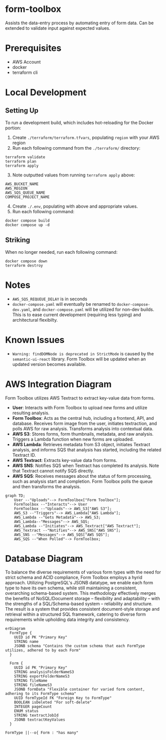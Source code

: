 # form-toolbox

Assists the data-entry process by automating entry of form data. Can be extended to validate input against expected values.

# Prerequisites

- AWS Account
- docker
- terraform cli

# Local Development

## Setting Up

To run a development build, which includes hot-reloading for the Docker portion:

1. Create `./terraform/terraform.tfvars`, populating `region`  with your AWS region
2. Run each following command from the `./terraform/` directory:
```
terraform validate
terraform plan
terraform apply
```
3. Note outputted values from running `terraform apply` above:
```
AWS_BUCKET_NAME
AWS_REGION
AWS_SQS_QUEUE_NAME
COMPOSE_PROJECT_NAME
```
4. Create `./.env`, populating with above and appropriate values.
5. Run each following command:
```
docker compose build
docker compose up -d
``````

## Striking

When no longer needed, run each following command:

```
docker compose down
terraform destroy
```

# Notes

- `AWS_SQS_REQUEUE_DELAY` is in seconds
- `docker-compose.yaml` will eventually be renamed to `docker-compose-dev.yaml`, and `docker-compose.yaml` will be utilized for non-dev builds. This is to ease current development (requiring less typing) and architectural flexibilty.

# Known Issues

- `Warning: findDOMNode is deprecated in StrictMode` is caused by the `semantic-ui-react` library. Form Toolbox will be updated when an updated version becomes available.

# AWS Integration Diagram

Form Toolbox utilizes AWS Textract to extract key-value data from forms.

- **User**: Interacts with Form Toolbox to upload new forms and utilize resulting analysis.
- **Form Toolbox**: Acts as the central hub, including a frontend, API, and database. Receives form image from the user, initiates textraction, and polls AWS for raw analysis. Transforms analysis into contextual data.
- **AWS S3**: Stores forms, form thumbnails, metadata, and raw analysis. Triggers a Lambda function when new forms are uploaded.
- **AWS Lambda**: Retrieves metadata from S3 object, initiates Textract analysis, and informs SQS that analysis has started, including the related Textract ID.
- **AWS Textract**: Extracts key-value data from forms.
- **AWS SNS**: Notifies SQS when Textract has completed its analysis. Note that Textract cannot notify SQS directly.
- **AWS SQS**: Receives messages about the status of form processing, such as analysis start and completion. Form Toolbox polls the queue and then transforms the analysis.

```mermaid
graph TD;
    User --"Uploads"--> FormToolbox["Form Toolbox"];
    FormToolbox --"Interacts"--> User
    FormToolbox --"Uploads"--> AWS_S3["AWS S3"];
    AWS_S3 --"Triggers"--> AWS_Lambda["AWS Lambda"];
    AWS_Lambda --"Gets Metadata"--> AWS_S3;
    AWS_Lambda--"Messages"--> AWS_SQS;
    AWS_Lambda --"Initiates"--> AWS_Textract["AWS Textract"];
    AWS_Textract --"Notifies"--> AWS_SNS["AWS SNS"];
    AWS_SNS --"Messages"--> AWS_SQS["AWS SQS"];
    AWS_SQS --"When Polled"--> FormToolbox;
```

# Database Diagram

To balance the diverse requirements of various form types with the need for strict schema and ACID compliance, Form Toolbox employs a hyrid approach. Utilizing PostgreSQL's JSONB datatype, we enable each form type to have its own schema, while still maintaining a consistent, overarching schema-based system. This methodology effectively merges the benefits of NoSQL/Document storage – flexibility and adaptability – with the strengths of a SQL/Schema-based system – reliability and structure. The result is a system that provides consistent document-style storage and retrieval within a structured SQL framework, catering to diverse form requirements while upholding data integrity and consistency.

```mermaid
erDiagram
  FormType {
    UUID id PK "Primary Key"
    STRING name
    JSONB schema "Contains the custom schema that each FormType utilizes, adhered to by each Form"
  }

  Form {
    UUID id PK "Primary Key"
    STRING analysisFolderNameS3
    STRING exportFolderNameS3
    STRING fileName
    STRING fileNameS3
    JSONB formData "Flexible container for varied form content, adhering to its FormType schema"
    UUID formTypeId FK "Foreign Key to FormType"
    BOOLEAN isDeleted "For soft-delete"
    INTEGER pageCount
    ENUM status
    STRING textractJobId
    JSONB textractKeyValues
  }

FormType ||--o{ Form : "has many"
```